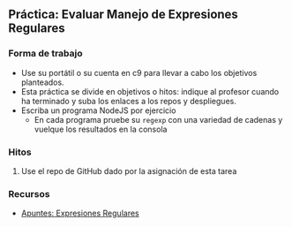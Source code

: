 ## Práctica: Evaluar Manejo de Expresiones Regulares

### Forma de trabajo

* Use su portátil o su cuenta en c9 para llevar a cabo los objetivos planteados.
* Esta práctica se divide en objetivos o hitos:  indique al profesor  cuando ha terminado y suba los enlaces a los repos y despliegues.
* Escriba un  programa NodeJS por ejercicio 
  - En cada programa pruebe su `regexp` con una variedad de cadenas y vuelque  los resultados en la consola

### Hitos

1. Use el repo de GitHub dado por la asignación de esta tarea 

### Recursos

* [Apuntes: Expresiones Regulares](https://casianorodriguezleon.gitbooks.io/ull-esit-1617/content/apuntes/regexp/)

